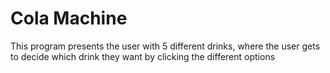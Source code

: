 # Cola Machine

This program presents the user with 5 different drinks, where the user gets to decide which drink they want by clicking the different options
